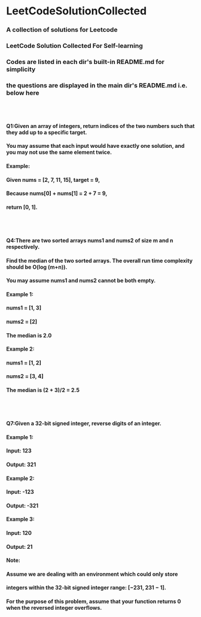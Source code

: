# LeetCodeSolutionCollected
### A collection of solutions for Leetcode
###  LeetCode Solution Collected For Self-learning<br>
###  Codes are listed in each dir's built-in README.md for simplicity<br>
###  the questions are displayed in the main dir's README.md i.e. below here
<br>
<br>

#### Q1:Given an array of integers, return indices of the two numbers such that they add up to a specific target.
#### You may assume that each input would have exactly one solution, and you may not use the same element twice.
#### Example:
#### Given nums = [2, 7, 11, 15], target = 9,
#### Because nums[0] + nums[1] = 2 + 7 = 9,
#### return [0, 1].

<br>
<br>

#### Q4:There are two sorted arrays nums1 and nums2 of size m and n respectively.
#### Find the median of the two sorted arrays. The overall run time complexity should be O(log (m+n)).
#### You may assume nums1 and nums2 cannot be both empty.<br>

#### Example 1:
#### nums1 = [1, 3]
#### nums2 = [2]
#### The median is 2.0

#### Example 2:
#### nums1 = [1, 2]
#### nums2 = [3, 4]
#### The median is (2 + 3)/2 = 2.5

<br>
<br>

#### Q7:Given a 32-bit signed integer, reverse digits of an integer.<br>

#### Example 1:
#### Input: 123
#### Output: 321

#### Example 2:
#### Input: -123
#### Output: -321
#### Example 3:

#### Input: 120
#### Output: 21
#### Note:
#### Assume we are dealing with an environment which could only store <br>
#### integers within the 32-bit signed integer range: [−231,  231 − 1]. 
#### For the purpose of this problem, assume that your function returns 0 when the reversed integer overflows.
